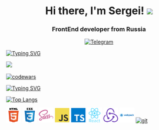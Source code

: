<div id="header" align="center">
  <h1>Hi there, I'm Sergei! <img src="https://github.com/blackcater/blackcater/raw/main/images/Hi.gif" height="32"/></h1>
  <h3>FrontEnd developer from Russia</h3>
</div>

<div id="socials" align="center">
  <a href="https://t.me/besedin_s">
    <img src="https://img.shields.io/badge/Telegram-blue?style=for-the-badge&logo=telegram&logoColor=white" alt="Telegram" />
  </a>
</div>

<div id="stat" align="left">
  
[![Typing SVG](https://readme-typing-svg.herokuapp.com?color=%2336BCF7&lines=My+stat)](https://git.io/typing-svg)
<div id="stat" align="left">   
  
![](https://github-profile-summary-cards.vercel.app/api/cards/profile-details?username=SergeiBesedin&theme=nord_bright)
  
[![codewars](https://www.codewars.com/users/Sergey%20Besedin/badges/large)](https://www.codewars.com/users/Sergey%20Besedin) 
  
[![Typing SVG](https://readme-typing-svg.herokuapp.com?color=%2336BCF7&lines=Languages+and+Tools)](https://git.io/typing-svg)
<div id="stat" align="left">  
 
[![Top Langs](https://github-readme-stats.vercel.app/api/top-langs/?username=SergeiBesedin&layout=compact)](https://github.com/SergeiBesedin/github-readme-stats)  
  
 <div id="tools" align="left"> 
  <a href="https://www.w3.org/html/" target="_blank" rel="noreferrer"><img src="https://raw.githubusercontent.com/devicons/devicon/master/icons/html5/html5-original-wordmark.svg" alt="html5" width="40" height="40"/></a>
  <a href="https://www.w3schools.com/css/" target="_blank" rel="noreferrer"><img src="https://raw.githubusercontent.com/devicons/devicon/master/icons/css3/css3-original-wordmark.svg" alt="css3" width="40" height="40"/></a>
  <a href="https://sass-lang.com" target="_blank" rel="noreferrer"><img src="https://raw.githubusercontent.com/devicons/devicon/master/icons/sass/sass-original.svg" alt="sass" width="40" height="40"/></a>
  <a href="https://developer.mozilla.org/en-US/docs/Web/JavaScript" target="_blank" rel="noreferrer"><img src="https://raw.githubusercontent.com/devicons/devicon/master/icons/javascript/javascript-original.svg" alt="javascript" width="40" height="40"/></a> 
  <a href="https://www.typescriptlang.org/" target="_blank" rel="noreferrer"><img src="https://raw.githubusercontent.com/devicons/devicon/master/icons/typescript/typescript-original.svg" alt="typescript" width="40" height="40"/></a>
  <a href="https://reactjs.org/" target="_blank" rel="noreferrer"><img src="https://raw.githubusercontent.com/devicons/devicon/master/icons/react/react-original-wordmark.svg" alt="react" width="40" height="40"/></a> 
  <a href="https://redux.js.org" target="_blank" rel="noreferrer"><img src="https://raw.githubusercontent.com/devicons/devicon/master/icons/redux/redux-original.svg" alt="redux" width="40" height="40"/></a>
  <a href="https://webpack.js.org" target="_blank" rel="noreferrer"><img src="https://raw.githubusercontent.com/devicons/devicon/d00d0969292a6569d45b06d3f350f463a0107b0d/icons/webpack/webpack-original-wordmark.svg" alt="webpack" width="40" height="40"/></a>
  <a href="https://git-scm.com/" target="_blank" rel="noreferrer"><img src="https://www.vectorlogo.zone/logos/git-scm/git-scm-icon.svg" alt="git" width="40" height="40"/></a> 
</div> 
  
</div>

